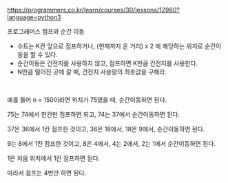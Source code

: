 https://programmers.co.kr/learn/courses/30/lessons/12980?language=python3

프로그래머스 점프와 순간 이동

* 수트는 K칸 앞으로 점프하거나, (현재까지 온 거리) x 2 에 해당하는 위치로 순간이동을 할 수 있다.
* 순간이동은 건전지를 사용하지 않고, 점프하면 K만큼 건전지를 사용한다.
* N만큼 떨어진 곳에 갈 때, 건전지 사용량의 최솟값을 구해라.
<br>
  
예를 들어 n = 150이라면 위치가 75였을 때, 순간이동하면 된다.

75는 74에서 한칸만 점프하면 되고, 74는 37에서 순간이동하면 된다.

37은 36에서 1칸 점프한 것이고, 36은 18에서, 18은 9에서, 순간이동하면 된다.

9는 8에서 1칸 점프한 것이고, 8은 4에서, 4는 2에서, 2는 1에서 순간이동하면 된다.

1은 처음 위치에서 1칸 점프하면 된다.

따라서 점프는 4번만 하면 된다.
  